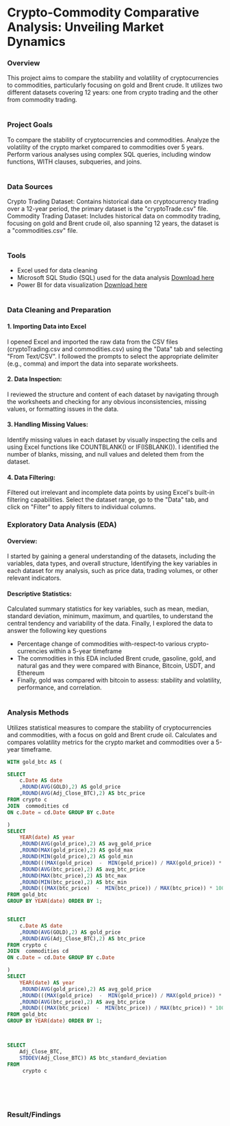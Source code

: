 # Crypto-Commodity Comparative Analysis: Unveiling Market Dynamics

### Overview
This project aims to compare the stability and volatility of cryptocurrencies to commodities, particularly focusing on gold and Brent crude. It utilizes two different datasets covering 12 years: one from crypto trading and the other from commodity trading. <br/><br/>

### Project Goals
To compare the stability of cryptocurrencies and commodities.
Analyze the volatility of the crypto market compared to commodities over 5 years.
Perform various analyses using complex SQL queries, including window functions, WITH clauses, subqueries, and joins. <br/><br/>

### Data Sources
Crypto Trading Dataset: Contains historical data on cryptocurrency trading over a 12-year period, the primary dataset is the "cryptoTrade.csv" file.
Commodity Trading Dataset: Includes historical data on commodity trading, focusing on gold and Brent crude oil, also spanning 12 years, the dataset is a "commodities.csv" file. <br/><br/>

### Tools
- Excel used for data cleaning
- Microsoft SQL Studio (SQL) used for the data analysis [Download here](https://www.bing.com/search?q=sql+server+management+studio+download&filters=dtbk:%22MCFjZ192NV9kb3dubG9hZCFjZ192NV9kb3dubG9hZCExMGFjNzM3YS1hMGQ2LTNhYmQtZDJlOC02Yzg4OTcxMzBhOTM%3d%22+sid:%2210ac737a-a0d6-3abd-d2e8-6c8897130a93%22&FORM=DEPNAV)
- Power BI for data visualization [Download here](https://www.bing.com/ck/a?!&&p=5d6550d22355fe53JmltdHM9MTcwNzYwOTYwMCZpZ3VpZD0zZWI2MzJiYS0wYmI2LTY2NzUtMDAxNi0yMDU0MGFhYjY3MGMmaW5zaWQ9NTQ5NQ&ptn=3&ver=2&hsh=3&fclid=3eb632ba-0bb6-6675-0016-20540aab670c&psq=power+bi+desktop+download&u=a1aHR0cHM6Ly93d3cubWljcm9zb2Z0LmNvbS9lbi11cy9kb3dubG9hZC9kZXRhaWxzLmFzcHg_aWQ9NTg0OTQ_b2NpZD1PUlNFQVJDSF9CaW5n&ntb=1) <br/><br/>

### Data Cleaning and Preparation
#### 1. Importing Data into Excel
I opened Excel and imported the raw data from the CSV files (cryptoTrading.csv and commodities.csv) using the "Data" tab and selecting "From Text/CSV".
I followed the prompts to select the appropriate delimiter (e.g., comma) and import the data into separate worksheets.
#### 2. Data Inspection:
I reviewed the structure and content of each dataset by navigating through the worksheets and checking for any obvious inconsistencies, missing values, or formatting issues in the data.
#### 3. Handling Missing Values:
Identify missing values in each dataset by visually inspecting the cells and using Excel functions like COUNTBLANK() or IF(ISBLANK()). I identified the number of blanks, missing, and null values and deleted them from the dataset.
#### 4. Data Filtering:
Filtered out irrelevant and incomplete data points by using Excel's built-in filtering capabilities. Select the dataset range, go to the "Data" tab, and click on "Filter" to apply filters to individual columns.

### Exploratory Data Analysis (EDA)
#### Overview:
I started by gaining a general understanding of the datasets, including the variables, data types, and overall structure, Identifying the key variables in each dataset for my analysis, such as price data, trading volumes, or other relevant indicators.
#### Descriptive Statistics:
Calculated summary statistics for key variables, such as mean, median, standard deviation, minimum, maximum, and quartiles, to understand the central tendency and variability of the data. Finally, I explored the data to answer the following key questions

- Percentage change of commodities with-respect-to various crypto-currencies within a 5-year timeframe
- The commodities in this EDA included Brent crude, gasoline, gold, and natural gas and they were compared with Binance, Bitcoin, USDT, and Ethereum
- Finally, gold was compared with bitcoin to assess: stability and volatility, performance, and correlation.  <br/><br/>



### Analysis Methods
Utilizes statistical measures to compare the stability of cryptocurrencies and commodities, with a focus on gold and Brent crude oil.
Calculates and compares volatility metrics for the crypto market and commodities over a 5-year timeframe.

```SQL
WITH gold_btc AS (

SELECT
	c.Date AS date
	,ROUND(AVG(GOLD),2) AS gold_price
	,ROUND(AVG(Adj_Close_BTC),2) AS btc_price
FROM crypto c
JOIN  commodities cd
ON c.Date = cd.Date GROUP BY c.Date

)
SELECT 
	YEAR(date) AS year
	,ROUND(AVG(gold_price),2) AS avg_gold_price
	,ROUND(MAX(gold_price),2) AS gold_max
	,ROUND(MIN(gold_price),2) AS gold_min
	,ROUND(((MAX(gold_price)  -  MIN(gold_price)) / MAX(gold_price)) * 100,2) AS percent_change_gold
	,ROUND(AVG(btc_price),2) AS avg_btc_price
	,ROUND(MAX(btc_price),2) AS btc_max
	,ROUND(MIN(btc_price),2) AS btc_min
	,ROUND(((MAX(btc_price)  -  MIN(btc_price)) / MAX(btc_price)) * 100,2) AS percent_change_btc
FROM gold_btc
GROUP BY YEAR(date) ORDER BY 1;


SELECT
	c.Date AS date
	,ROUND(AVG(GOLD),2) AS gold_price
	,ROUND(AVG(Adj_Close_BTC),2) AS btc_price
FROM crypto c
JOIN  commodities cd
ON c.Date = cd.Date GROUP BY c.Date

)
SELECT 
	YEAR(date) AS year
	,ROUND(AVG(gold_price),2) AS avg_gold_price
	,ROUND(((MAX(gold_price)  -  MIN(gold_price)) / MAX(gold_price)) * 100,2) AS percent_change_gold
	,ROUND(AVG(btc_price),2) AS avg_btc_price
	,ROUND(((MAX(btc_price)  -  MIN(btc_price)) / MAX(btc_price)) * 100,2) AS percent_change_btc
FROM gold_btc
GROUP BY YEAR(date) ORDER BY 1;



SELECT
    Adj_Close_BTC,
    STDDEV(Adj_Close_BTC)) AS btc_standard_deviation
FROM
     crypto c



```
<br/><br/>

### Result/Findings








